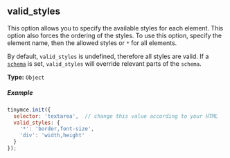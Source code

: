 ## valid_styles

This option allows you to specify the available styles for each element. This option also forces the ordering of the styles. To use this option, specify the element name, then the allowed styles or `*` for all elements.

By default, `valid_styles` is undefined, therefore all styles are valid. If a [`schema`](#schema) is set, `valid_styles` will override relevant parts of the `schema`.

**Type:** `Object`

##### Example

```js
tinymce.init({
  selector: 'textarea',  // change this value according to your HTML
  valid_styles: {
    '*': 'border,font-size',
    'div': 'width,height'
  }
});
```
